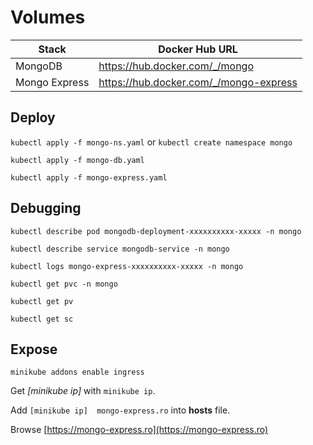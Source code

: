 # Volumes

Stack          | Docker Hub URL
---------------|-----------------------------------------
 MongoDB       | <https://hub.docker.com/_/mongo>
 Mongo Express | <https://hub.docker.com/_/mongo-express>

## Deploy

`kubectl apply -f mongo-ns.yaml` or `kubectl create namespace mongo`

`kubectl apply -f mongo-db.yaml`

`kubectl apply -f mongo-express.yaml`

## Debugging

`kubectl describe pod mongodb-deployment-xxxxxxxxxx-xxxxx -n mongo`

`kubectl describe service mongodb-service -n mongo`

`kubectl logs mongo-express-xxxxxxxxxx-xxxxx -n mongo`

`kubectl get pvc -n mongo`

`kubectl get pv`

`kubectl get sc`

## Expose

`minikube addons enable ingress`

Get _[minikube ip]_ with `minikube ip`.

Add `[minikube ip]  mongo-express.ro` into **hosts** file.

Browse [https://mongo-express.ro](https://mongo-express.ro)
